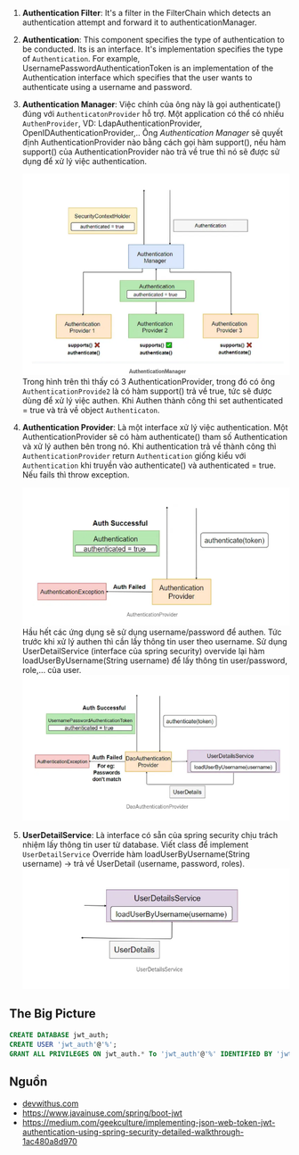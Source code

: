  
1. **Authentication Filter**: It's a filter in the FilterChain which detects an authentication attempt and forward it to authenticationManager.
2. **Authentication**: This component specifies the type of authentication to be conducted. Its is an interface. It's implementation specifies the type of `Authentication`. For example, UsernamePasswordAuthenticationToken is an implementation of the Authentication interface which specifies that the user wants to authenticate using a username and password.
3. **Authentication Manager**: Việc chính của ông này là gọi authenticate() đúng với `AuthenticatonProvider` hỗ trợ. Một application có thể có nhiều `AuthenProvider`, VD: LdapAuthenticationProvider, OpenIDAuthenticationProvider,.. Ông _Authentication Manager_ sẽ quyết định AuthenticationProvider nào bằng cách gọi hàm support(), nếu hàm support() của AuthenticationProvider nào trả về true thì nó sẽ được sử dụng để xử lý việc authentication.

    ![auth-1.png](imgs/auth-1.png)
    Trong hình trên thì thấy có 3 AuthenticationProvider, trong đó có ông `AuthenticationProvide2` là có hàm support() trả về true, tức sẽ được dùng để xử lý việc authen. Khi Authen thành công thì set authenticated = true và trả về object `Authenticaton`.

4. **Authentication Provider**: Là một interface xử lý việc authentication. Một AuthenticationProvider sẽ có hàm authenticate() tham số Authentication và xử lý authen bên trong nó. Khi authentication trả về thành công thì `AuthenticationProvider` return `Authentication` giống kiểu với `Authentication` khi truyền vào authenticate() và authenticated = true. Nếu fails thì throw exception.

    ![auth-1.png](imgs/auth-2.png)
    Hầu hết các ứng dụng sẽ sử dụng username/password để authen. Tức trước khi xử lý authen thì cần lấy thông tin user theo username. Sử dụng UserDetailService (interface của spring security) overvide lại hàm loadUserByUsername(String username) để lấy thông tin user/password, role,... của user.   
    ![auth-1.png](imgs/auth-3.png)
5. **UserDetailService**: Là interface có sẵn của spring security chịu trách nhiệm lấy thông tin user từ database. Viết class để implement `UserDetailService` Override hàm loadUserByUsername(String username) -> trả về UserDetail (username, password, roles).
    ![auth-1.png](imgs/auth-4.png)


## The Big Picture



```sql
CREATE DATABASE jwt_auth;
CREATE USER 'jwt_auth'@'%';
GRANT ALL PRIVILEGES ON jwt_auth.* To 'jwt_auth'@'%' IDENTIFIED BY 'jwtAuth';
```

## Nguồn
- [devwithus.com](https://devwithus.com/spring-boot-rest-api-security-jwt/)
- https://www.javainuse.com/spring/boot-jwt
- https://medium.com/geekculture/implementing-json-web-token-jwt-authentication-using-spring-security-detailed-walkthrough-1ac480a8d970